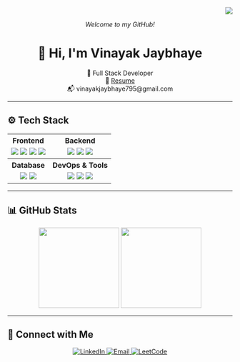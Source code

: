<p align="right">
  <img src="https://visitor-badge.laobi.icu/badge?page_id=vinayak-jaybhaye.vinayak-jaybhaye" />
</p>

<!-- Intro -->
<p align="center">
  <em>Welcome to my GitHub!</em>
</p>

<h1 align="center">👋 Hi, I'm Vinayak Jaybhaye</h1>

<p align="center">
  🚀 Full Stack Developer  
  <br />
  📄 <a href="https://github.com/vinayak-jaybhaye/vinayak-jaybhaye/raw/main/vinayak-jaybhaye-resume.pdf">Resume</a>  
  <br />
  📬 vinayakjaybhaye795@gmail.com
</p>

---

## ⚙️ Tech Stack

<div align="center">

<table>
  <tr>
    <th align="center">Frontend</th>
    <th align="center">Backend</th>
  </tr>
  <tr>
    <td align="center">
      <img src="https://img.shields.io/badge/HTML-E34F26?style=flat&logo=html5&logoColor=white" />
      <img src="https://img.shields.io/badge/CSS-1572B6?style=flat&logo=css3&logoColor=white" />
      <img src="https://img.shields.io/badge/JavaScript-F7DF1E?style=flat&logo=javascript&logoColor=black" />
      <img src="https://img.shields.io/badge/React-20232a?style=flat&logo=react&logoColor=61DAFB" />
    </td>
    <td align="center">
      <img src="https://img.shields.io/badge/Node.js-339933?style=flat&logo=node.js&logoColor=white" />
      <img src="https://img.shields.io/badge/Express.js-000000?style=flat&logo=express&logoColor=white" />
      <img src="https://img.shields.io/badge/FastAPI-009688?style=flat&logo=fastapi&logoColor=white" />
    </td>
  </tr>
  <tr>
    <th align="center">Database</th>
    <th align="center">DevOps & Tools</th>
  </tr>
  <tr>
    <td align="center">
      <img src="https://img.shields.io/badge/MongoDB-47A248?style=flat&logo=mongodb&logoColor=white" />
      <img src="https://img.shields.io/badge/MySQL-025E8C?style=flat&logo=mysql&logoColor=white" />
    </td>
    <td align="center">
      <img src="https://img.shields.io/badge/Docker-2496ED?style=flat&logo=docker&logoColor=white" />
      <img src="https://img.shields.io/badge/Git-F05032?style=flat&logo=git&logoColor=white" />
      <img src="https://img.shields.io/badge/GitHub-181717?style=flat&logo=github&logoColor=white" />
    </td>
  </tr>
</table>

</div>

---

## 📊 GitHub Stats

<p align="center">
  <img src="https://github-readme-stats.vercel.app/api/top-langs/?username=vinayak-jaybhaye&layout=compact&theme=tokyonight&hide_title=true" height="180" />
  <img src="https://github-readme-streak-stats.herokuapp.com/?user=vinayak-jaybhaye&theme=tokyonight&hide_title=true" height="180" />
</p>

---

## 🔗 Connect with Me

<p align="center">
  <a href="https://linkedin.com/in/vinayak-jaybhaye">
    <img alt="LinkedIn" src="https://img.shields.io/badge/LinkedIn-blue?style=flat&logo=linkedin&logoColor=white" />
  </a>
  <a href="mailto:vinayakjaybhaye795@gmail.com">
    <img alt="Email" src="https://img.shields.io/badge/Email-D14836?style=flat&logo=gmail&logoColor=white" />
  </a>
  <a href="https://leetcode.com/Vinayak_44/">
    <img alt="LeetCode" src="https://img.shields.io/badge/LeetCode-orange?style=flat&logo=leetcode&logoColor=white" />
  </a>
</p>
